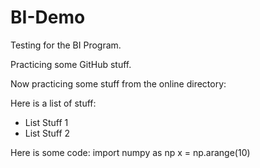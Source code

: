 # BI-Demo
Testing for the BI Program.

Practicing some GitHub stuff.

Now practicing some stuff from the online directory:

Here is a list of stuff:
* List Stuff 1
* List Stuff 2

Here is some code:
    import numpy as np
    x = np.arange(10)

